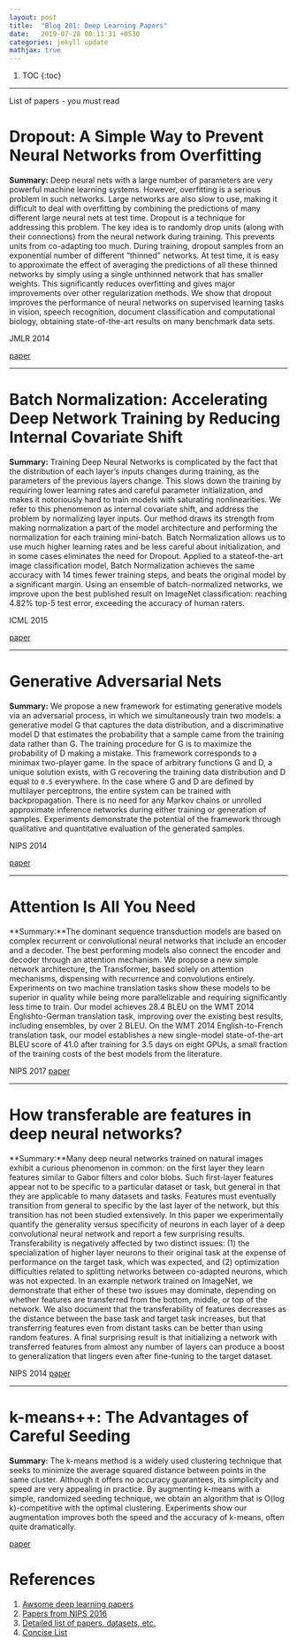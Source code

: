 ```yaml
---
layout: post
title:  "Blog 201: Deep Learning Papers"
date:   2019-07-28 00:11:31 +0530
categories: jekyll update
mathjax: true
---
```


1. TOC
{:toc}
---

List of papers - you must read

# Dropout: A Simple Way to Prevent Neural Networks from Overfitting

**Summary:** Deep neural nets with a large number of parameters are very powerful machine learning
systems. However, overfitting is a serious problem in such networks. Large networks are also
slow to use, making it difficult to deal with overfitting by combining the predictions of many
different large neural nets at test time. Dropout is a technique for addressing this problem.
The key idea is to randomly drop units (along with their connections) from the neural
network during training. This prevents units from co-adapting too much. During training,
dropout samples from an exponential number of different “thinned” networks. At test time,
it is easy to approximate the effect of averaging the predictions of all these thinned networks
by simply using a single unthinned network that has smaller weights. This significantly
reduces overfitting and gives major improvements over other regularization methods. We
show that dropout improves the performance of neural networks on supervised learning
tasks in vision, speech recognition, document classification and computational biology,
obtaining state-of-the-art results on many benchmark data sets.

JMLR 2014

[paper](http://jmlr.org/papers/volume15/srivastava14a/srivastava14a.pdf)

----

# Batch Normalization: Accelerating Deep Network Training by Reducing Internal Covariate Shift

**Summary:** Training Deep Neural Networks is complicated
by the fact that the distribution of each layer’s
inputs changes during training, as the parameters
of the previous layers change. This slows
down the training by requiring lower learning
rates and careful parameter initialization, and
makes it notoriously hard to train models with
saturating nonlinearities. We refer to this phenomenon
as internal covariate shift, and address
the problem by normalizing layer inputs.
Our method draws its strength from making normalization
a part of the model architecture and
performing the normalization for each training
mini-batch. Batch Normalization allows us to
use much higher learning rates and be less careful
about initialization, and in some cases eliminates
the need for Dropout. Applied to a stateof-the-art
image classification model, Batch Normalization
achieves the same accuracy with 14
times fewer training steps, and beats the original
model by a significant margin. Using an ensemble
of batch-normalized networks, we improve
upon the best published result on ImageNet classification:
reaching 4.82% top-5 test error, exceeding
the accuracy of human raters.

ICML 2015

[paper](http://proceedings.mlr.press/v37/ioffe15.pdf)

----

# Generative Adversarial Nets

**Summary:** We propose a new framework for estimating generative models via an adversarial
process, in which we simultaneously train two models: a generative model G
that captures the data distribution, and a discriminative model D that estimates
the probability that a sample came from the training data rather than G. The training
procedure for G is to maximize the probability of D making a mistake. This
framework corresponds to a minimax two-player game. In the space of arbitrary
functions G and D, a unique solution exists, with G recovering the training data
distribution and D equal to `0.5` everywhere. In the case where G and D are defined
by multilayer perceptrons, the entire system can be trained with backpropagation.
There is no need for any Markov chains or unrolled approximate inference networks
during either training or generation of samples. Experiments demonstrate
the potential of the framework through qualitative and quantitative evaluation of
the generated samples.

NIPS 2014 

[paper](http://datascienceassn.org/sites/default/files/Generative%20Adversarial%20Nets.pdf)

----

# Attention Is All You Need

**Summary:**The dominant sequence transduction models are based on complex recurrent or
convolutional neural networks that include an encoder and a decoder. The best
performing models also connect the encoder and decoder through an attention
mechanism. We propose a new simple network architecture, the Transformer,
based solely on attention mechanisms, dispensing with recurrence and convolutions
entirely. Experiments on two machine translation tasks show these models to
be superior in quality while being more parallelizable and requiring significantly
less time to train. Our model achieves 28.4 BLEU on the WMT 2014 Englishto-German
translation task, improving over the existing best results, including
ensembles, by over 2 BLEU. On the WMT 2014 English-to-French translation task,
our model establishes a new single-model state-of-the-art BLEU score of 41.0 after
training for 3.5 days on eight GPUs, a small fraction of the training costs of the
best models from the literature.

NIPS 2017
[paper](http://papers.nips.cc/paper/7181-attention-is-all-you-need.pdf)

----

# How transferable are features in deep neural networks?

**Summary:**Many deep neural networks trained on natural images exhibit a curious phenomenon
in common: on the first layer they learn features similar to Gabor filters
and color blobs. Such first-layer features appear not to be specific to a particular
dataset or task, but general in that they are applicable to many datasets and tasks.
Features must eventually transition from general to specific by the last layer of
the network, but this transition has not been studied extensively. In this paper we
experimentally quantify the generality versus specificity of neurons in each layer
of a deep convolutional neural network and report a few surprising results. Transferability
is negatively affected by two distinct issues: (1) the specialization of
higher layer neurons to their original task at the expense of performance on the
target task, which was expected, and (2) optimization difficulties related to splitting
networks between co-adapted neurons, which was not expected. In an example
network trained on ImageNet, we demonstrate that either of these two issues
may dominate, depending on whether features are transferred from the bottom,
middle, or top of the network. We also document that the transferability of features
decreases as the distance between the base task and target task increases, but
that transferring features even from distant tasks can be better than using random
features. A final surprising result is that initializing a network with transferred
features from almost any number of layers can produce a boost to generalization
that lingers even after fine-tuning to the target dataset.


NIPS 2014
[paper](http://papers.nips.cc/paper/5347-how-transferable-are-features-in-deep-neural-networks.pdf)

----

# k-means++: The Advantages of Careful Seeding

**Summary**: The k-means method is a widely used clustering technique that seeks to minimize the average
squared distance between points in the same cluster. Although it offers no accuracy guarantees,
its simplicity and speed are very appealing in practice. By augmenting k-means with a simple,
randomized seeding technique, we obtain an algorithm that is O(log k)-competitive with the
optimal clustering. Experiments show our augmentation improves both the speed and the
accuracy of k-means, often quite dramatically.

[paper](http://ilpubs.stanford.edu:8090/778/1/2006-13.pdf)



# References

1. [Awsome deep learning papers](https://github.com/terryum/awesome-deep-learning-papers#understanding--generalization--transfer)
2. [Papers from NIPS 2016](https://github.com/solaris33/awesome-machine-learning-papers)
3. [Detailed list of papers, datasets, etc.](https://github.com/ChristosChristofidis/awesome-deep-learning)
4. [Concise List](http://www.xn--vjq503akpco3w.top/literature/awesome-free-deep-learning-papers.html)





